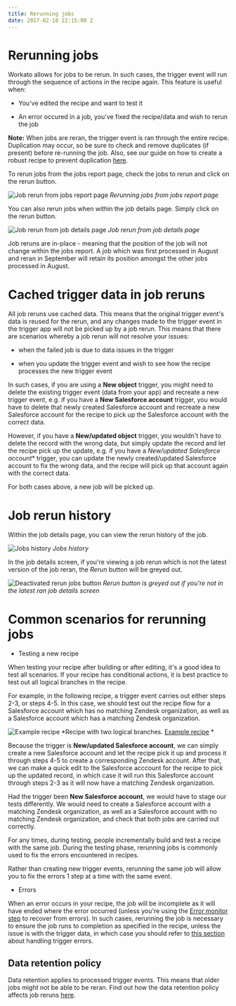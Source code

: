 ```yaml
---
title: Rerunning jobs
date: 2017-02-18 22:15:00 Z
---
```


# Rerunning jobs
Workato allows for jobs to be rerun. In such cases, the trigger event will run through the sequence of actions in the recipe again. This feature is useful when:

- You've edited the recipe and want to test it

- An error occured in a job, you've fixed the recipe/data and wish to rerun the job

**Note:** When jobs are reran, the trigger event is ran through the entire recipe. Duplication may occur, so be sure to check and remove duplicates (if present) before re-running the job. Also, see our guide on how to create a robust recipe to prevent duplication [here](https://support.workato.com/support/solutions/articles/1000200234-general-best-practices-how-to-prevent-duplicate-records-from-being-created).

To rerun jobs from the jobs report page, check the jobs to rerun and click on the rerun button.

![Job rerun from jobs report page](/assets/images/rerun-jobs/job-rerun-from-report.gif)
*Rerunning jobs from jobs report page*

You can also rerun jobs when within the job details page. Simply click on the rerun button.

![Job rerun from job details page](/assets/images/rerun-jobs/job-rerun-from-details.gif)
*Job rerun from job details page*

Job reruns are in-place - meaning that the position of the job will not change within the jobs report. A job which was first processed in August and reran in September will retain its position amongst the other jobs processed in August.

# Cached trigger data in job reruns
All job reruns use cached data. This means that the original trigger event's data is reused for the rerun, and any changes made to the trigger event in the trigger app will not be picked up by a job rerun. This means that there are scenarios whereby a job rerun will not resolve your issues:

- when the failed job is due to data issues in the trigger

- when you update the trigger event and wish to see how the recipe processes the new trigger event

In such cases, if you are using a **New object** trigger, you might need to delete the existing trigger event (data from your app) and recreate a new trigger event, e.g. if you have a **New Salesforce account** trigger, you would have to delete that newly created Salesforce account and recreate a new Salesforce account for the recipe to pick up the Salesforce account with the correct data.

However, if you have a **New/updated object** trigger, you wouldn't have to delete the record with the wrong data, but simply update the record and let the recipe pick up the update, e.g. if you have a *New/updated Salesforce account** trigger, you can update the newly created/updated Salesforce account to fix the wrong data, and the recipe will pick up that account again with the correct data.

For both cases above, a new job will be picked up.

# Job rerun history
Within the job details page, you can view the rerun history of the job.

![Jobs history](/assets/images/rerun-jobs/jobs-history.png)
*Jobs history*

In the job details screen, if you're viewing a job rerun which is not the latest version of the job reran, the *Rerun* button will be greyed out.

![Deactivated rerun jobs button](/assets/images/rerun-jobs/non-latest-job-rerun.png)
*Rerun button is greyed out if you're not in the latest ran job details screen*

# Common scenarios for rerunning jobs

- Testing a new recipe

When testing your recipe after building or after editing, it's a good idea to test all scenarios. If your recipe has conditional actions, it is best practice to test out all logical branches in the recipe.

For example, in the following recipe, a trigger event carries out either steps 2-3, or steps 4-5. In this case, we should test out the recipe flow for a Salesforce account which has no matching Zendesk organization, as well as a Salesforce account which has a matching Zendesk organization.

![Example recipe](/assets/images/rerun-jobs/example-recipe.png)
*Recipe with two logical branches. [Example recipe](https://www.workato.com/recipes/480358) *

Because the trigger is **New/updated Salesforce account**, we can simply create a new Salesforce account and let the recipe pick it up and process it through steps 4-5 to create a corresponding Zendesk account. After that, we can make a quick edit to the Salesforce acccount for the recipe to pick up the updated record, in which case it will run this Salesforce account through steps 2-3 as it will now have a matching Zendesk organization.

Had the trigger been **New Salesforce account**, we would have to stage our tests differently. We would need to create a Salesforce account with a matching Zendesk organization, as well as a Salesforce account with no matching Zendesk organization, and check that both jobs are carried out correctly.

For any times, during testing, people incrementally build and test a recipe with the same job. During the testing phase, rerunning jobs is commonly used to fix the errors encountered in recipes.

Rather than creating new trigger events, rerunning the same job will allow you to fix the errors 1 step at a time with the same event.

- Errors

When an error occurs in your recipe, the job will be incomplete as it will have ended where the error occurred (unless you're using the [Error monitor step](steps.md#action-with-error-handler-step) to recover from errors). In such cases, rerunning the job is necessary to ensure the job runs to completion as specified in the recipe, unless the issue is with the trigger data, in which case you should refer to [this section](#cached-trigger-data-in-job-reruns) about handling trigger errors.

## Data retention policy
Data retention applies to processed trigger events. This means that older jobs might not be able to be reran. Find out how the data retention policy affects job reruns [here](/data-retention.md).
